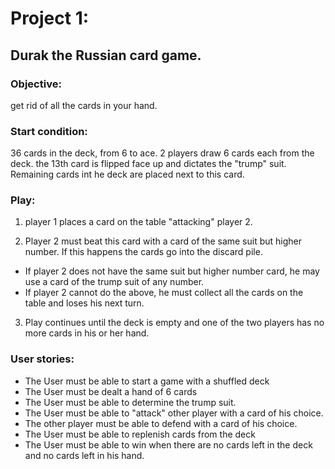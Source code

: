 # Project 1:
## Durak the Russian card game.

### Objective:

get rid of all the cards in your hand.

### Start condition:

36 cards in the deck, from 6 to ace. 2 players draw 6 cards each from the deck. the 13th card is flipped face up and dictates the "trump" suit. Remaining cards int he deck are placed next to this card.

### Play:

1) player 1 places a card on the table "attacking" player 2.

2) Player 2 must beat this card with a card of the same suit but higher number. If this happens the cards go into the discard pile.
  - If player 2 does not have the same suit but higher number card, he may use a card of the trump suit of any number.
  - If player 2 cannot do the above, he must collect all the cards on the table and loses his next turn.

3) Play continues until the deck is empty and one of the two players has no more cards in his or her hand.

### User stories:

- The User must be able to start a game with a shuffled deck
- The User must be dealt a hand of 6 cards
- The User must be able to determine the trump suit.
- The User must be able to "attack" other player with a card of his choice.
- The other player must be able to defend with a card of his choice.
- The User must be able to replenish cards from the deck
- The User must be able to win when there are no cards left in the deck and no cards left in his hand.
